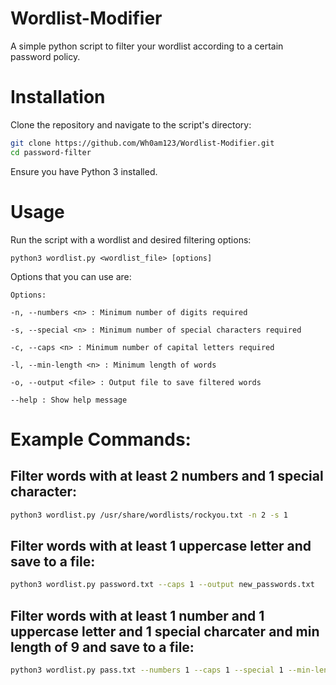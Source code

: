 # Wordlist-Modifier
A simple python script to filter your wordlist according to a certain password policy.

# Installation

Clone the repository and navigate to the script's directory:

```bash
git clone https://github.com/Wh0am123/Wordlist-Modifier.git
cd password-filter
```

Ensure you have Python 3 installed.

# Usage

Run the script with a wordlist and desired filtering options:

```
python3 wordlist.py <wordlist_file> [options]
```
Options that you can use are:
```
Options:

-n, --numbers <n> : Minimum number of digits required

-s, --special <n> : Minimum number of special characters required

-c, --caps <n> : Minimum number of capital letters required

-l, --min-length <n> : Minimum length of words

-o, --output <file> : Output file to save filtered words

--help : Show help message
```

# Example Commands:

## Filter words with at least 2 numbers and 1 special character:
```bash
python3 wordlist.py /usr/share/wordlists/rockyou.txt -n 2 -s 1
```
## Filter words with at least 1 uppercase letter and save to a file:
```bash
python3 wordlist.py password.txt --caps 1 --output new_passwords.txt
```

## Filter words with at least 1 number and 1 uppercase letter and 1 special charcater and min length of 9 and save to a file:
```bash
python3 wordlist.py pass.txt --numbers 1 --caps 1 --special 1 --min-length 9 --output new.txt
```

